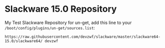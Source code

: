 # Slackware 15.0 Repository

My Test Slackware Repository for un-get, add this line to your `/boot/config/plugins/un-get/sources.list`:

`https://raw.githubusercontent.com/devzwf/slackware/master/slackware64-15.0/slackware64/ devzwf`
